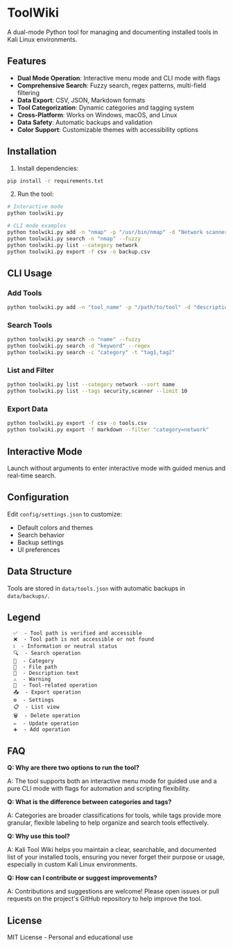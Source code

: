 # ToolWiki

A dual-mode Python tool for managing and documenting installed tools in Kali Linux environments.

## Features

- **Dual Mode Operation**: Interactive menu mode and CLI mode with flags
- **Comprehensive Search**: Fuzzy search, regex patterns, multi-field filtering
- **Data Export**: CSV, JSON, Markdown formats
- **Tool Categorization**: Dynamic categories and tagging system
- **Cross-Platform**: Works on Windows, macOS, and Linux
- **Data Safety**: Automatic backups and validation
- **Color Support**: Customizable themes with accessibility options

## Installation

1. Install dependencies:
```bash
pip install -r requirements.txt
```

2. Run the tool:
```bash
# Interactive mode
python toolwiki.py

# CLI mode examples
python toolwiki.py add -n "nmap" -p "/usr/bin/nmap" -d "Network scanner"
python toolwiki.py search -n "nmap" --fuzzy
python toolwiki.py list --category network
python toolwiki.py export -f csv -o backup.csv
```

## CLI Usage

### Add Tools
```bash
python toolwiki.py add -n "tool_name" -p "/path/to/tool" -d "description" -c "category"
```

### Search Tools
```bash
python toolwiki.py search -n "name" --fuzzy
python toolwiki.py search -d "keyword" --regex
python toolwiki.py search -c "category" -t "tag1,tag2"
```

### List and Filter
```bash
python toolwiki.py list --category network --sort name
python toolwiki.py list --tags security,scanner --limit 10
```

### Export Data
```bash
python toolwiki.py export -f csv -o tools.csv
python toolwiki.py export -f markdown --filter "category=network"
```

## Interactive Mode

Launch without arguments to enter interactive mode with guided menus and real-time search.

## Configuration

Edit `config/settings.json` to customize:
- Default colors and themes
- Search behavior
- Backup settings
- UI preferences

## Data Structure

Tools are stored in `data/tools.json` with automatic backups in `data/backups/`.

## Legend
```
  ✅  - Tool path is verified and accessible
  ❌  - Tool path is not accessible or not found
  ℹ️  - Information or neutral status
  🔍  - Search operation
  📁  - Category
  📍  - File path
  💬  - Description text
  ⚠️  - Warning
  🔧  - Tool-related operation
  📤  - Export operation
  ⚙️  - Settings
  📋  - List view
  🗑️  - Delete operation
  ✏️  - Update operation
  ➕  - Add operation
```

## FAQ

**Q: Why are there two options to run the tool?**

A: The tool supports both an interactive menu mode for guided use and a pure CLI mode with flags for automation and scripting flexibility.

**Q: What is the difference between categories and tags?**

A: Categories are broader classifications for tools, while tags provide more granular, flexible labeling to help organize and search tools effectively.

**Q: Why use this tool?**

A: Kali Tool Wiki helps you maintain a clear, searchable, and documented list of your installed tools, ensuring you never forget their purpose or usage, especially in custom Kali Linux environments.

**Q: How can I contribute or suggest improvements?**

A: Contributions and suggestions are welcome! Please open issues or pull requests on the project's GitHub repository to help improve the tool.

## License

MIT License - Personal and educational use
